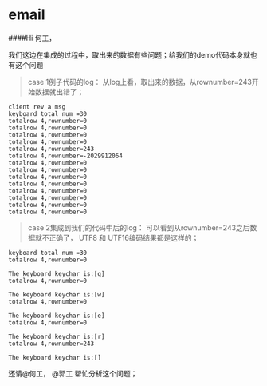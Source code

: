 # email

####Hi 何工，
  
  我们这边在集成的过程中，取出来的数据有些问题；给我们的demo代码本身就也有这个问题
> case 1例子代码的log：
> 从log上看，取出来的数据，从rownumber=243开始数据就出错了；

```ssh
client rev a msg
keyboard total num =30
totalrow 4,rownumber=0
totalrow 4,rownumber=0
totalrow 4,rownumber=0
totalrow 4,rownumber=0
totalrow 4,rownumber=243
totalrow 4,rownumber=-2029912064
totalrow 4,rownumber=0
totalrow 4,rownumber=0
totalrow 4,rownumber=0
totalrow 4,rownumber=0
totalrow 4,rownumber=0
totalrow 4,rownumber=0
totalrow 4,rownumber=0
totalrow 4,rownumber=0
```



> case 2集成到我们的代码中后的log： 可以看到从rownumber=243之后数据就不正确了， UTF8 和 UTF16编码结果都是这样的；

```
keyboard total num =30
totalrow 4,rownumber=0

The keyboard keychar is:[q]
totalrow 4,rownumber=0

The keyboard keychar is:[w]
totalrow 4,rownumber=0

The keyboard keychar is:[e]
totalrow 4,rownumber=0

The keyboard keychar is:[r]
totalrow 4,rownumber=243

The keyboard keychar is:[]
```

还请@何工， @郭工 帮忙分析这个问题；